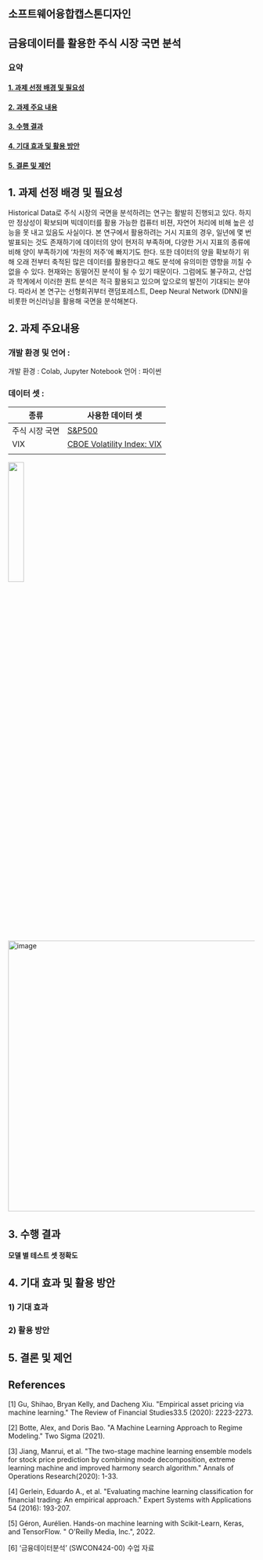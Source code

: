 ## 소프트웨어융합캡스톤디자인
## 금융데이터를 활용한 주식 시장 국면 분석
### 요약
#### [1. 과제 선정 배경 및 필요성](#1-과제-선정-배경-및-필요성)
#### [2. 과제 주요 내용](#2-과제-주요내용)
#### [3. 수행 결과](#3-수행-결과-1)
#### [4. 기대 효과 및 활용 방안](#4-기대-효과-및-활용-방안-1)
#### [5. 결론 및 제언](#5-결론-및-제언-1)

## 1. 과제 선정 배경 및 필요성 
Historical Data로 주식 시장의 국면을 분석하려는 연구는 활발히 진행되고 있다. 하지만 정상성이 확보되며 빅데이터를 활용 가능한 컴퓨터 비젼, 자연어 처리에 비해 높은 성능을 못 내고 있음도 사실이다. 본 연구에서 활용하려는 거시 지표의 경우, 일년에 몇 번 발표되는 것도 존재하기에 데이터의 양이 현저히 부족하며, 다양한 거시 지표의 종류에 비해 양이 부족하기에 ‘차원의 저주’에 빠지기도 한다. 또한 데이터의 양을 확보하기 위해 오래 전부터 축적된 많은 데이터를 활용한다고 해도 분석에 유의미한 영향을 끼칠 수 없을 수 있다. 현재와는 동떨어진 분석이 될 수 있기 때문이다. 그럼에도 불구하고, 산업과 학계에서 이러한 퀀트 분석은 적극 활용되고 있으며 앞으로의 발전이 기대되는 분야다. 따라서 본 연구는 선형회귀부터 랜덤포레스트, Deep Neural Network (DNN)을 비롯한 머신러닝을 활용해 국면을 분석해본다. 

 ## 2. 과제 주요내용
 ### 개발 환경 및 언어 : 
 개발 환경 : Colab, Jupyter Notebook
 언어 : 파이썬
 ### 데이터 셋 :
 |종류|사용한 데이터 셋|
 |---|---|
 |주식 시장 국면|[S&P500](https://finance.yahoo.com/quote/%5EGSPC/)|
 |VIX| [CBOE Volatility Index: VIX](https://fred.stlouisfed.org/series/VIXCLS)|
 |||



<img src="https://user-images.githubusercontent.com/66895650/147273804-b7e1a537-a725-4a67-89b8-6157f6108478.png" width="25%" height="25%" />



<img width="552" alt="image" src="https://user-images.githubusercontent.com/66895650/147274930-e77166f9-e746-45e2-95d6-04251c45224d.png">





## 3. 수행 결과
#### 모델 별 테스트 셋 정확도




## 4. 기대 효과 및 활용 방안
### 1) 기대 효과

### 2) 활용 방안
   
## 5. 결론 및 제언

## References 

[1] Gu, Shihao, Bryan Kelly, and Dacheng Xiu. "Empirical asset pricing via machine learning." The Review of Financial Studies33.5 (2020): 2223-2273.

[2] Botte, Alex, and Doris Bao. "A Machine Learning Approach to Regime Modeling." Two Sigma (2021).

[3] Jiang, Manrui, et al. "The two-stage machine learning ensemble models for stock price prediction by combining mode decomposition, extreme learning machine and improved harmony search algorithm." Annals of Operations Research(2020): 1-33.

[4] Gerlein, Eduardo A., et al. "Evaluating machine learning classification for financial trading: An empirical approach." Expert Systems with Applications 54 (2016): 193-207.

[5] Géron, Aurélien. Hands-on machine learning with Scikit-Learn, Keras, and TensorFlow. " O'Reilly Media, Inc.", 2022.

[6] ‘금융데이터분석’ (SWCON424-00) 수업 자료


